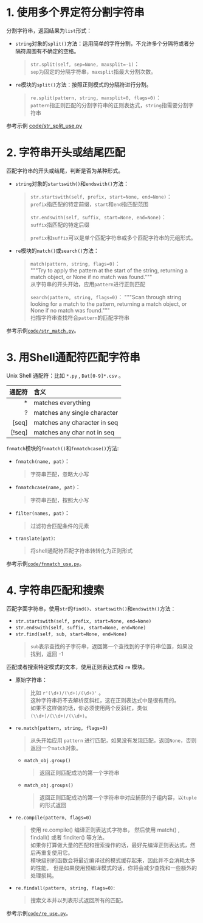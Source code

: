 # 1. 使用多个界定符分割字符串

分割字符串，返回结果为`list`形式：
- `string`对象的`split()`方法：适用简单的字符分割，不允许多个分隔符或者分隔符周围有不确定的空格。  
  > `str.split(self, sep=None, maxsplit=-1)`：  
  `sep`为固定的分隔字符串，`maxsplit`指最大分割次数。

- `re`模块的`split()`方法：按照正则模式的分隔符进行分割。  
  > `re.split(pattern, string, maxsplit=0, flags=0)`：  
  `pattern`指正则匹配的分割字符串的正则表达式，`string`指需要分割字符串

参考示例 [code/str_split_use.py](code/str_split_use.py)


# 2. 字符串开头或结尾匹配

匹配字符串的开头或结尾，判断是否为某种形式。
- `string`对象的`startswith()`和`endswith()`方法：  
  > `str.startswith(self, prefix, start=None, end=None)`：   
  > `prefix`指匹配的特定前缀，`start`和`end`指匹配范围
  >
  > `str.endswith(self, suffix, start=None, end=None)`：  
  > `suffix`指匹配的特定后缀  
  > 
  > `prefix`和`suffix`可以是单个匹配字符串或多个匹配字符串的元组形式。
  
- `re`模块的`match()`或`search()`方法：
  > `match(pattern, string, flags=0)`：  
    """Try to apply the pattern at the start of the string, returning a match object, or None if no match was found."""  
  > 从字符串的开头开始，应用`pattern`进行正则匹配
  > 
  > `search(pattern, string, flags=0)`： 
    """Scan through string looking for a match to the pattern, returning a match object, or None if no match was found."""  
  > 扫描字符串查找符合`pattern`的匹配字符串

参考示例[`code/str_match.py`](code/str_match.py)。

# 3. 用Shell通配符匹配字符串

Unix Shell 通配符：比如 `*.py` , `Dat[0-9]*.csv` 。

 通配符  | 含义
 ---:   | :---
 *      | matches everything
 ?      | matches any single character
 [seq]  | matches any character in seq
 [!seq] | matches any char not in seq

`fnmatch`模块的`fnmatch()`和`fnmatchcase()`方法:  
- `fnmatch(name, pat)`：
  > 字符串匹配，忽略大小写
- `fnmatchcase(name, pat)`：
  > 字符串匹配，按照大小写
- `filter(names, pat)`：
  > 过滤符合匹配条件的元素
- `translate(pat)`:
  > 将shell通配符匹配字符串转转化为正则形式

参考示例[`code/fnmatch_use.py`](code/fnmatch_use.py)。

# 4. 字符串匹配和搜索

匹配字面字符串，使用`str`的`find()`、`startswith()`和`endswith()`方法：  
- `str.startswith(self, prefix, start=None, end=None)`  
- `str.endswith(self, suffix, start=None, end=None)`  
- `str.find(self, sub, start=None, end=None)`  
  > `sub`表示查找的子字符串，返回第一个查找到的子字符串位置，如果没找到，返回 -1 

匹配或者搜索特定模式的文本，使用正则表达式和 `re` 模块。
- 原始字符串：
  > 比如 `r'(\d+)/(\d+)/(\d+)'` 。  
    这种字符串将不去解析反斜杠，这在正则表达式中是很有用的。  
    如果不这样做的话，你必须使用两个反斜杠，类似 `(\\d+)/(\\d+)/(\\d+)`。

- `re.match(pattern, string, flags=0)`  
  > 从头开始应用 `pattern` 进行匹配，如果没有发现匹配，返回`None`，否则返回一个`match`对象。  
    
  - `match_obj.group()`  
    > 返回正则匹配成功的第一个字符串

  - `match_obj.groups()`
    > 返回正则匹配成功的第一个字符串中对应捕获的子组内容，以`tuple`的形式返回

- `re.compile(pattern, flags=0)`
  > 使用 re.compile() 编译正则表达式字符串， 然后使用 match() , findall() 或者 finditer() 等方法。  
    如果你打算做大量的匹配和搜索操作的话，最好先编译正则表达式，然后再重复使用它。  
    模块级别的函数会将最近编译过的模式缓存起来，因此并不会消耗太多的性能， 但是如果使用预编译模式的话，你将会减少查找和一些额外的处理损耗。  

- `re.findall(pattern, string, flags=0)`:
  > 搜索文本并以列表形式返回所有的匹配。 

参考示例[`code/re_use.py`](code/re_use.py)。

